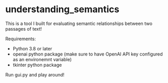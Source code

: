 # understanding_semantics
This is a tool I built for evaluating semantic relationships between two passages of text!


Requirements:
- Python 3.8 or later
- openai python package (make sure to have OpenAI API key configured as an environemnt variable)
- tkinter python package

Run gui.py and play around!


